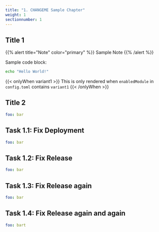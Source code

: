 ```yaml
---
title: "1. CHANGEME Sample Chapter"
weight: 1
sectionnumber: 1
---
```


## Title 1

{{% alert title="Note" color="primary" %}}
Sample Note
{{% /alert %}}

Sample code block:
```bash
echo "Hello World!"
```

{{< onlyWhen variant1 >}}
This is only rendered when `enabledModule` in `config.toml` contains `variant1`
{{< /onlyWhen >}}


## Title 2


```yaml
foo: bar
```


## Task 1.1: Fix Deployment


```yaml
foo: bar
```


## Task 1.2: Fix Release


```yaml
foo: bar
```


## Task 1.3: Fix Release again


```yaml
foo: bar
```


## Task 1.4: Fix Release again and again


```yaml
foo: bart
```
